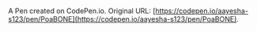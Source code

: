 # 

A Pen created on CodePen.io. Original URL: [https://codepen.io/aayesha-s123/pen/PoaBONE](https://codepen.io/aayesha-s123/pen/PoaBONE).


